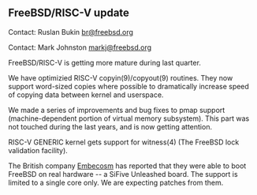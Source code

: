 ## FreeBSD/RISC-V update

Contact: Ruslan Bukin <br@freebsd.org>

Contact: Mark Johnston <markj@freebsd.org>

FreeBSD/RISC-V is getting more mature during last quarter.

We have optimizied RISC-V copyin(9)/copyout(9) routines. They now support word-sized copies where possible to dramatically increase speed of copying data between kernel and userspace.

We made a series of improvements and bug fixes to pmap support (machine-dependent portion of virtual memory subsystem). This part was not touched during the last years, and is now getting attention.

RISC-V GENERIC kernel gets support for witness(4) (The FreeBSD lock validation facility).

The British company [Embecosm](https://www.embecosm.com/) has reported that they were able to boot FreeBSD on real hardware -- a SiFive Unleashed board. The support is limited to a single core only. We are expecting patches from them.
